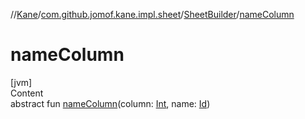 //[Kane](../../index.md)/[com.github.jomof.kane.impl.sheet](../index.md)/[SheetBuilder](index.md)/[nameColumn](name-column.md)



# nameColumn  
[jvm]  
Content  
abstract fun [nameColumn](name-column.md)(column: [Int](https://kotlinlang.org/api/latest/jvm/stdlib/kotlin/-int/index.html), name: [Id](../../com.github.jomof.kane.impl/index.md#%5Bcom.github.jomof.kane.impl%2FId%2F%2F%2FPointingToDeclaration%2F%5D%2FClasslikes%2F-499012456))  




